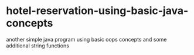 # hotel-reservation-using-basic-java-concepts
another simple java program using basic oops concepts and some additional string functions
